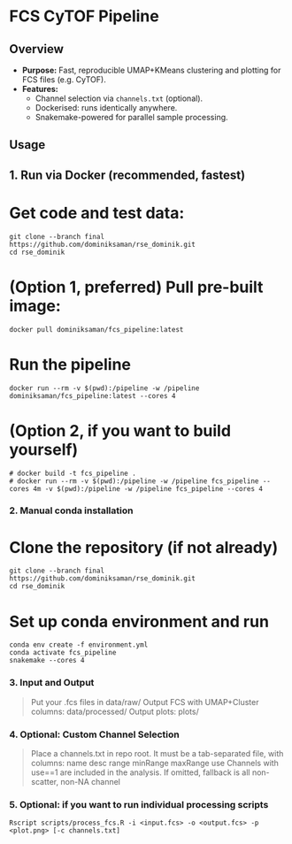 # FCS CyTOF Pipeline

## Overview

- **Purpose:** Fast, reproducible UMAP+KMeans clustering and plotting for FCS files (e.g. CyTOF).
- **Features:** 
  - Channel selection via `channels.txt` (optional).
  - Dockerised: runs identically anywhere.
  - Snakemake-powered for parallel sample processing.

## Usage

## 1. Run via Docker (recommended, fastest)

# Get code and test data:
```
git clone --branch final https://github.com/dominiksaman/rse_dominik.git
cd rse_dominik
```

# (Option 1, preferred) Pull pre-built image:
```
docker pull dominiksaman/fcs_pipeline:latest
```

# Run the pipeline
```
docker run --rm -v $(pwd):/pipeline -w /pipeline dominiksaman/fcs_pipeline:latest --cores 4
```

# (Option 2, if you want to build yourself)
```
# docker build -t fcs_pipeline .
# docker run --rm -v $(pwd):/pipeline -w /pipeline fcs_pipeline --cores 4m -v $(pwd):/pipeline -w /pipeline fcs_pipeline --cores 4
```

### 2. **Manual conda installation**

# Clone the repository (if not already)
```
git clone --branch final https://github.com/dominiksaman/rse_dominik.git
cd rse_dominik
```


# Set up conda environment and run
```
conda env create -f environment.yml
conda activate fcs_pipeline
snakemake --cores 4
```

### 3.  **Input and Output**

> Put your .fcs files in data/raw/
> Output FCS with UMAP+Cluster columns: data/processed/
> Output plots: plots/

### 4. **Optional: Custom Channel Selection**
> Place a channels.txt in repo root. It must be a tab-separated file, with columns:
name    desc    range    minRange    maxRange    use
> Channels with use==1 are included in the analysis.
> If omitted, fallback is all non-scatter, non-NA channel

### 5. **Optional: if you want to run individual processing scripts**
```
Rscript scripts/process_fcs.R -i <input.fcs> -o <output.fcs> -p <plot.png> [-c channels.txt]
```



